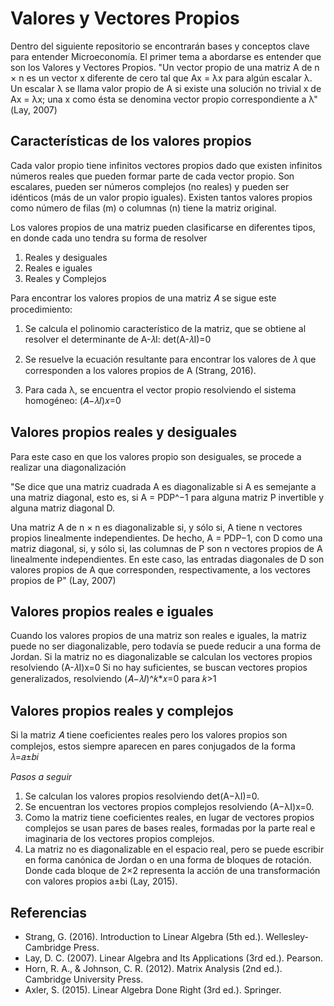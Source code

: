 # Valores y Vectores Propios
Dentro del siguiente repositorio se encontrarán bases y conceptos clave para entender Microeconomía. El primer tema a abordarse es entender que son los Valores y Vectores Propios.
"Un vector propio de una matriz A de n × n es un vector x diferente de cero tal que Ax = λx para algún escalar λ. Un escalar λ se llama valor propio de A si existe una solución no trivial x de Ax = λx; una x como ésta se denomina vector propio correspondiente a λ" (Lay, 2007)

## Características de los valores propios
Cada valor propio tiene infinitos vectores propios dado que existen infinitos números reales que pueden formar parte de cada vector propio. 
Son escalares, pueden ser números complejos (no reales) y pueden ser idénticos (más de un valor propio iguales). 
Existen tantos valores propios como número de filas (m) o columnas (n) tiene la matriz original. 

Los valores propios de una matriz pueden clasificarse en diferentes tipos, en donde cada uno tendra su forma de resolver
1. Reales y desiguales
2. Reales e iguales
3. Reales y Complejos

Para encontrar los valores propios de una matriz 𝐴 se sigue este procedimiento:
1. Se calcula el polinomio característico de la matriz, que se obtiene al resolver el determinante de 
A-𝜆I:
    det(A-𝜆I)=0

2. Se resuelve la ecuación resultante para encontrar los valores de 𝜆 que corresponden a los valores propios de A (Strang, 2016).

3. Para cada λ, se encuentra el vector propio resolviendo el sistema homogéneo:
(𝐴−𝜆𝐼)𝑥=0

## Valores propios reales y desiguales
Para este caso en que los valores propio son desiguales, se procede a realizar una diagonalización

"Se dice que una matriz cuadrada A es diagonalizable si A es semejante a una matriz diagonal, esto es, si A = PDP^−1 para alguna matriz P invertible y alguna matriz diagonal D. 

Una matriz A de n × n es diagonalizable si, y sólo si, A tiene n vectores propios linealmente independientes. De hecho, A = PDP−1, con D como una matriz diagonal, si, y sólo si, las columnas de P son n vectores propios de A linealmente independientes. En este caso, las entradas diagonales de D son valores propios de A que corresponden, respectivamente, a los vectores propios de P" (Lay, 2007)

## Valores propios reales e iguales
Cuando los valores propios de una matriz son reales e iguales, la matriz puede no ser diagonalizable, pero todavía se puede reducir a una forma de Jordan.
Si la matriz no es diagonalizable se calculan los vectores propios resolviendo (A-𝜆I)x=0 
Si no hay suficientes, se buscan vectores propios generalizados, resolviendo (𝐴−𝜆𝐼)^𝑘*𝑥=0 para 𝑘>1

## Valores propios reales y complejos
Si la matriz 𝐴 tiene coeficientes reales pero los valores propios son complejos, estos siempre aparecen en pares conjugados de la forma 𝜆=𝑎±𝑏𝑖

*Pasos a seguir*
1. Se calculan los valores propios resolviendo det(A−λI)=0.
2. Se encuentran los vectores propios complejos resolviendo (A−λI)x=0.
3. Como la matriz tiene coeficientes reales, en lugar de vectores propios complejos se usan pares de bases reales, formadas por la parte real e imaginaria de los vectores propios complejos.
4. La matriz no es diagonalizable en el espacio real, pero se puede escribir en forma canónica de Jordan o en una forma de bloques de rotación. Donde cada bloque de  2×2 representa la acción de una transformación con valores propios a±bi (Lay, 2015).

## Referencias
- Strang, G. (2016). Introduction to Linear Algebra (5th ed.). Wellesley-Cambridge Press.
- Lay, D. C. (2007). Linear Algebra and Its Applications (3rd ed.). Pearson.
- Horn, R. A., & Johnson, C. R. (2012). Matrix Analysis (2nd ed.). Cambridge University Press.
- Axler, S. (2015). Linear Algebra Done Right (3rd ed.). Springer.
